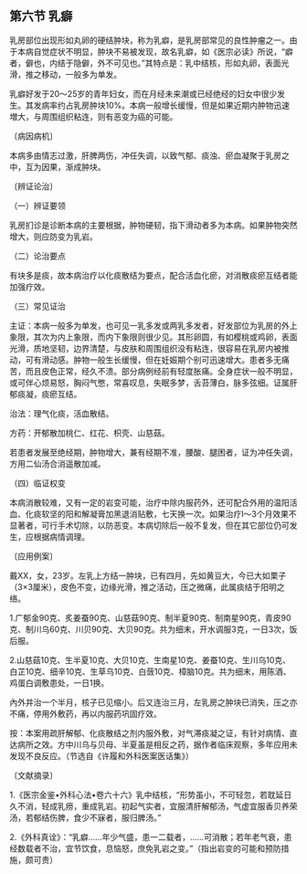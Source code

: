## 第六节 乳癖

乳房部位出现形如丸卵的硬结肿块，称为乳癖，是乳房部常见的良性肿瘤之一。由于本病自觉症状不明显，肿块不易被发现，故名乳癖，如《医宗必读》所说，“癖者，僻也，内结于隐僻，外不可见也。”其特点是：乳中结核，形如丸卵，表面光滑，推之移动，一般多为单发。

乳癖好发于20〜25岁的青年妇女，而在月经未来潮或已经绝经的妇女中很少发生。其发病率约占乳房肿块10%。本病一般增长缓慢，但是如果近期内肿物迅速増大，与周围组织粘连，则有恶变为癌的可能。

〔病因病机〕

本病多由情志过激，肝脾两伤，冲任失调，以致气郁、痰浊、瘀血凝聚于乳房之中，互为因果，渐成肿块。

〔辨证论治〕

（一）辨证要领

乳房扪诊是诊断本病的主要根据，肿物硬韧，指下滑动者多为本病。如果肿物突然增大，则应防变为乳岩。

（二）论治要点

有块多是痰，故本病治疗以化痰散结为要点，配合活血化瘀，对消散痰瘀互结者能加强疗效。

（三）常见证治

主证：本病一般多为单发，也可见一乳多发或两乳多发者，好发部位为乳房的外上象限，其次为内上象限，而内下象限则很少见。其形卵圆，有如樱桃或鸡卵，表面光滑，质地坚韧，边界清楚，与皮肤和周围组织没有粘连，很容易在乳房内被推动，可有滑动感。肿物一般生长缓慢，但在妊娠期个别可迅速增大。患者多无痛苦，而且皮色正常，经久不溃。部分病例经前有轻度胀痛。全身症状一般不明显，或可伴心烦易怒，胸闷气憋，常喜叹息，失眠多梦，舌苔薄白，脉多弦细。证属肝郁痰凝，痰瘀互结。

治法：理气化痰，活血散结。

方药：开郁散加桃仁、红花、枳壳、山慈菇。

若患者发展至绝经期，肿物增大，兼有经期不准，腰酸、腿困者，证为冲任失调，方用二仙汤合消遥散加减。

（四）临证权变

本病消散较难，又有一定的岩变可能，治疗中除内服药外，还可配合外用的温阳活血、化痰软坚的阳和解凝膏加黑退消贴敷，七天换一次。如果治疗I〜3个月效果不显著者，可行手术切除，以防恶变。本病切除后一般不复发，但在其它部位仍可发生，应根据病情调理。

〔应用例案〕

戴XX，女，23岁。左乳上方结一肿块，已有四月，先如黄豆大，今已大如栗子（3×3厘米），皮色不变，边缘光滑，推之活动，压之微痛，此属痰结于阳明之络。

1.广郁金90克、炙姜蚕90克、山慈菇90克、制半夏90克、制南星90克，青皮90克、制川乌60克、川贝90克、大贝90克。共为细末，开水调服3克，一日3次，饭后服。

2.山慈菇10克、生半夏10克、大贝10克、生南星10克、姜蚕10克、生川乌10克、白芷10克、细辛10克、生草乌10克、白蔹10克、樟脑10克。共为细末，用陈酒、鸡蛋白调敷患处，一日1换。

內外并治一个半月，核子已见缩小。后又连治三月，左乳房之肿块已消失，压之亦不痛，停用外敷药，再以内服药巩固疗效。

按：本案用疏肝解郁、化痰散结之剂内服外敷，对气滞痰凝之证，有针对病情、直达病所之效。方中川乌与贝母、半夏虽是相反之药，据作者临床观察，多年应用未发现不良反应。（节选自《许履和外科医案医话集》）

〔文献摘录〕

1.《医宗金鉴•外科心法•卷六十六》乳中结核，“形势虽小，不可轻忽，若耽延日久不消，轻成乳痨，重成乳岩。初起气实者，宜服清肝解郁汤，气虚宜服香贝养荣汤，若郁结伤脾，食少不寐者，服归脾汤。”

2.《外科真诠》：“乳癖……年少气盛，患一二载者，……可消散；若年老气衰，患经数载者不治，宜节饮食，息恼怒，庶免乳岩之变。”（指出岩变的可能和预防措施，颇可贵）
